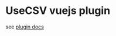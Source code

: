 
# UseCSV vuejs plugin

see [plugin docs](https://docs.usecsv.com/docs/importer/client-libraries/vuejs/getting-started)